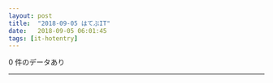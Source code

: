 ```yaml
---
layout: post
title:  "2018-09-05 はてぶIT"
date:   2018-09-05 06:01:45
tags: [it-hotentry]
---
```

0 件のデータあり

<hr>
